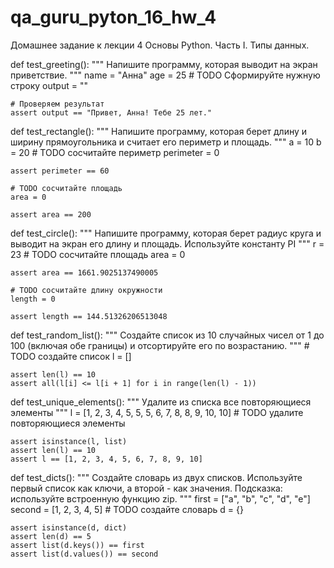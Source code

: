 # qa_guru_pyton_16_hw_4
Домашнее задание к лекции 4 Основы Python. Часть I. Типы данных.


def test_greeting():
    """
    Напишите программу, которая выводит на экран приветствие.
    """
    name = "Анна"
    age = 25
    # TODO Сформируйте нужную строку
    output = ""

    # Проверяем результат
    assert output == "Привет, Анна! Тебе 25 лет."


def test_rectangle():
    """
    Напишите программу, которая берет длину и ширину прямоугольника
    и считает его периметр и площадь.
    """
    a = 10
    b = 20
    # TODO сосчитайте периметр
    perimeter = 0

    assert perimeter == 60

    # TODO сосчитайте площадь
    area = 0

    assert area == 200


def test_circle():
    """
    Напишите программу, которая берет радиус круга и выводит на экран его длину и площадь.
    Используйте константу PI
    """
    r = 23
    # TODO сосчитайте площадь
    area = 0

    assert area == 1661.9025137490005

    # TODO сосчитайте длину окружности
    length = 0

    assert length == 144.51326206513048


def test_random_list():
    """
    Создайте список из 10 случайных чисел от 1 до 100 (включая обе границы) и отсортируйте его по возрастанию.
    """
    # TODO создайте список
    l = []

    assert len(l) == 10
    assert all(l[i] <= l[i + 1] for i in range(len(l) - 1))


def test_unique_elements():
    """
    Удалите из списка все повторяющиеся элементы
    """
    l = [1, 2, 3, 4, 5, 5, 5, 6, 7, 8, 8, 9, 10, 10]
    # TODO удалите повторяющиеся элементы

    assert isinstance(l, list)
    assert len(l) == 10
    assert l == [1, 2, 3, 4, 5, 6, 7, 8, 9, 10]


def test_dicts():
    """
    Создайте словарь из двух списков.
    Используйте первый список как ключи, а второй - как значения.
    Подсказка: используйте встроенную функцию zip.
    """
    first = ["a", "b", "c", "d", "e"]
    second = [1, 2, 3, 4, 5]
    # TODO создайте словарь
    d = {}

    assert isinstance(d, dict)
    assert len(d) == 5
    assert list(d.keys()) == first
    assert list(d.values()) == second
